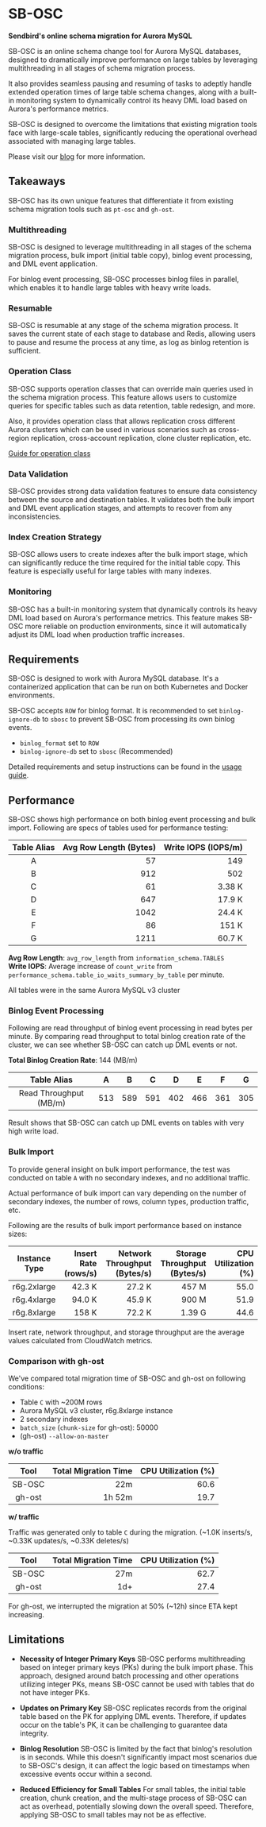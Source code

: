# SB-OSC

**Sendbird's online schema migration for Aurora MySQL**

SB-OSC is an online schema change tool for Aurora MySQL databases, designed to dramatically improve performance on large
tables by leveraging multithreading in all stages of schema migration process.

It also provides seamless pausing and resuming of tasks to adeptly handle extended operation times of large table schema
changes, along with a built-in monitoring system to dynamically control its heavy DML load based on Aurora's performance
metrics.

SB-OSC is designed to overcome the limitations that existing migration tools face with large-scale tables,
significantly reducing the operational overhead associated with managing large tables.

Please visit our [blog](https://sendbird.com/blog/sb-osc-sendbird-online-schema-change) for more information.

## Takeaways

SB-OSC has its own unique features that differentiate it from existing schema migration tools such as `pt-osc` and `gh-ost`.

### Multithreading

SB-OSC is designed to leverage multithreading in all stages of the schema migration process, bulk import (initial table
copy), binlog event processing, and DML event application.

For binlog event processing, SB-OSC processes binlog files in parallel, which enables it to handle large tables with
heavy write loads.

### Resumable

SB-OSC is resumable at any stage of the schema migration process. It saves the current state of each stage to database
and Redis, allowing users to pause and resume the process at any time, as log as binlog retention is sufficient.

### Operation Class

SB-OSC supports operation classes that can override main queries used in the schema migration process. This feature
allows users to customize queries for specific tables such as data retention, table redesign, and more.

Also, it provides operation class that allows replication cross different Aurora clusters which can be used in various
scenarios such as cross-region replication, cross-account replication, clone cluster replication, etc.

[Guide for operation class](doc/operation-class.md)

### Data Validation

SB-OSC provides strong data validation features to ensure data consistency between the source and destination tables. It
validates both the bulk import and DML event application stages, and attempts to recover from any inconsistencies.

### Index Creation Strategy

SB-OSC allows users to create indexes after the bulk import stage, which can significantly reduce the time required for
the initial table copy. This feature is especially useful for large tables with many indexes.

### Monitoring

SB-OSC has a built-in monitoring system that dynamically controls its heavy DML load based on Aurora's performance
metrics. This feature makes SB-OSC more reliable on production environments, since it will automatically adjust its DML
load when production traffic increases.

## Requirements

SB-OSC is designed to work with Aurora MySQL database. It's a containerized application that can be run on both Kubernetes and Docker environments.

SB-OSC accepts `ROW` for binlog format. It is recommended to set `binlog-ignore-db` to `sbosc` to prevent SB-OSC from
processing its own binlog events.

- `binlog_format` set to `ROW`
- `binlog-ignore-db` set to `sbosc` (Recommended)

Detailed requirements and setup instructions can be found in the [usage guide](deploy/README.md).

## Performance

SB-OSC shows high performance on both binlog event processing and bulk import. Following are specs of tables used for
performance testing:

| Table Alias | Avg Row Length (Bytes) | Write IOPS (IOPS/m) |
|:-----------:|-----------------------:|--------------------:|
|      A      |                     57 |                	149 |
|      B      |                    912 |                	502 |
|      C      |                     61 |              3.38 K |
|      D      |                    647 |              17.9 K |
|      E      |                   1042 |              24.4 K |
|      F      |                     86 |               151 K |
|      G      |                   1211 |              60.7 K |

**Avg Row Length**: `avg_row_length` from `information_schema.TABLES`  
**Write IOPS**: Average increase of `count_write` from `performance_schema.table_io_waits_summary_by_table` per
minute.

All tables were in the same Aurora MySQL v3 cluster

### Binlog Event Processing

Following are read throughput of binlog event processing in read bytes per minute. By comparing read throughput to total
binlog creation rate of the cluster, we can see whether SB-OSC can catch up DML events or not.

**Total Binlog Creation Rate**: 144 (MB/m)

|      Table Alias       |  A  |  B  |  C  |  D  |  E  |  F  |  G  |
|:----------------------:|:---:|:---:|:---:|:---:|:---:|:---:|:---:|
| Read Throughput (MB/m) | 513 | 589 | 591 | 402 | 466 | 361 | 305 |

Result shows that SB-OSC can catch up DML events on tables with very high write load.

### Bulk Import

To provide general insight on bulk import performance, the test was conducted on table `A` with no secondary indexes,
and no additional traffic.

Actual performance of bulk import can vary depending on the number of secondary indexes, the number of rows, column
types,
production traffic, etc.

Following are the results of bulk import performance based on instance sizes:

| Instance Type | Insert Rate (rows/s) | Network Throughput (Bytes/s) | Storage Throughput (Bytes/s) | CPU Utilization (%) |
|:-------------:|---------------------:|-----------------------------:|-----------------------------:|--------------------:|
|  r6g.2xlarge  |               42.3 K |                       27.2 K |                        457 M |                55.0 |
|  r6g.4xlarge  |               94.0 K |                       45.9 K |                        900 M |                51.9 |
|  r6g.8xlarge  |                158 K |                       72.2 K |                       1.39 G |                44.6 |

Insert rate, network throughput, and storage throughput are the average values calculated from CloudWatch metrics.

### Comparison with gh-ost

We've compared total migration time of SB-OSC and gh-ost on following conditions:

- Table `C` with ~200M rows
- Aurora MySQL v3 cluster, r6g.8xlarge instance
- 2 secondary indexes
- `batch_size` (`chunk-size` for gh-ost): 50000
- (gh-ost) `--allow-on-master`

**w/o traffic**

|  Tool  | Total Migration Time | CPU Utilization (%) |
|:------:|---------------------:|--------------------:|
| SB-OSC |                  22m |                60.6 |
| gh-ost |               1h 52m |                19.7 |

**w/ traffic**

Traffic was generated only to table `C` during the migration. (~1.0K inserts/s, ~0.33K updates/s, ~0.33K deletes/s)

|  Tool  | Total Migration Time | CPU Utilization (%) |
|:------:|---------------------:|--------------------:|
| SB-OSC |                  27m |                62.7 |
| gh-ost |                  1d+ |                27.4 |

For gh-ost, we interrupted the migration at 50% (~12h) since ETA kept increasing.

## Limitations

- **Necessity of Integer Primary Keys**
  SB-OSC performs multithreading based on integer primary keys (PKs) during the bulk import phase. This approach,
  designed around batch processing and other operations utilizing integer PKs, means SB-OSC cannot be used with tables
  that do not have integer PKs.


- **Updates on Primary Key**
  SB-OSC replicates records from the original table based on the PK for applying DML events. Therefore, if updates occur
  on the table's PK, it can be challenging to guarantee data integrity.


- **Binlog Resolution**
  SB-OSC is limited by the fact that binlog's resolution is in seconds. While this doesn't significantly impact most
  scenarios due to SB-OSC's design, it can affect the logic based on timestamps when excessive events occur within a
  second.


- **Reduced Efficiency for Small Tables**
  For small tables, the initial table creation, chunk creation, and the multi-stage process of SB-OSC can act as
  overhead, potentially slowing down the overall speed. Therefore, applying SB-OSC to small tables may not be as
  effective.
